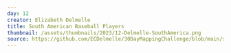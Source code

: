 ```yaml
---
day: 12
creator: Elizabeth Delmelle
title: South American Baseball Players
thumbnail: /assets/thumbnails/2023/12-Delmelle-SouthAmerica.png
source: https://github.com/ECDelmelle/30DayMappingChallenge/blob/main/scripts/12_SouthAmerican.R
---
```

